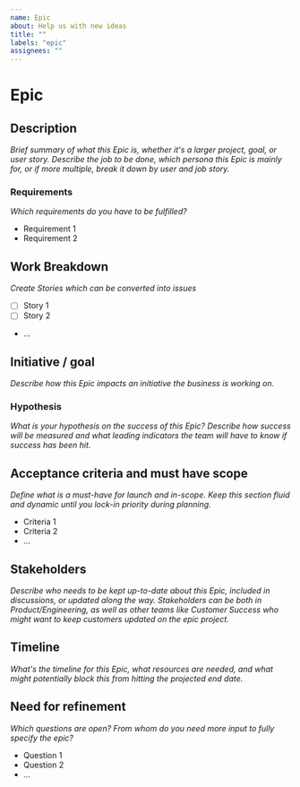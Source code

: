 ```yaml
---
name: Epic
about: Help us with new ideas
title: ""
labels: "epic"
assignees: ""
---
```


# Epic

## Description

_Brief summary of what this Epic is, whether it's a larger project, goal, or user story. Describe the job to be done, which persona this Epic is mainly for, or if more multiple, break it down by user and job story._

### Requirements

_Which requirements do you have to be fulfilled?_

- Requirement 1
- Requirement 2

## Work Breakdown

_Create Stories which can be converted into issues_

- [ ] Story 1
- [ ] Story 2
- ...

## Initiative / goal

_Describe how this Epic impacts an initiative the business is working on._

### Hypothesis

_What is your hypothesis on the success of this Epic? Describe how success will be measured and what leading indicators the team will have to know if success has been hit._

## Acceptance criteria and must have scope

_Define what is a must-have for launch and in-scope. Keep this section fluid and dynamic until you lock-in priority during planning._

- Criteria 1
- Criteria 2
- ...

## Stakeholders

_Describe who needs to be kept up-to-date about this Epic, included in discussions, or updated along the way. Stakeholders can be both in Product/Engineering, as well as other teams like Customer Success who might want to keep customers updated on the epic project._

## Timeline

_What's the timeline for this Epic, what resources are needed, and what might potentially block this from hitting the projected end date._

## Need for refinement

_Which questions are open? From whom do you need more input to fully specify the epic?_

- Question 1
- Question 2
- ...
